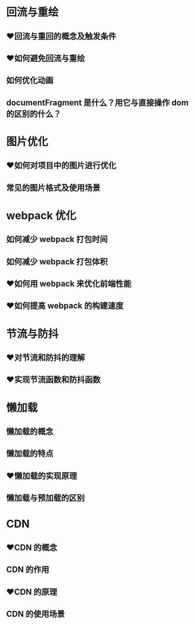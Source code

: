 # 回流与重绘

## :heart:回流与重回的概念及触发条件

## :heart:如何避免回流与重绘

## 如何优化动画

## documentFragment 是什么？用它与直接操作 dom 的区别的什么？

# 图片优化

## :heart:如何对项目中的图片进行优化

## 常见的图片格式及使用场景

# webpack 优化

## 如何减少 webpack 打包时间

## 如何减少 webpack 打包体积

## :heart:如何用 webpack 来优化前端性能

## :heart:如何提高 webpack 的构建速度

# 节流与防抖

## :heart:对节流和防抖的理解

## :heart:实现节流函数和防抖函数

# 懒加载

## 懒加载的概念

## 懒加载的特点

## :heart:懒加载的实现原理

## 懒加载与预加载的区别

# CDN

## :heart:CDN 的概念

## CDN 的作用

## :heart:CDN 的原理

## CDN 的使用场景
